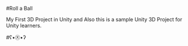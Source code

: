 #Roll a Ball

My First 3D Project in Unity and Also this is a sample Unity 3D Project for Unity learners.

#ʕ•㉨•ʔ